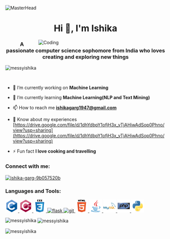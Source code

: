 ![MasterHead](https://mypat.in/assets/img/s3-images/animation_img_1.gif)
<h1 align="center">Hi 👋, I'm Ishika</h1>
<img align="right" alt="Coding" width="400" src="https://media1.giphy.com/media/L1R1tvI9svkIWwpVYr/giphy.gif?cid=ecf05e47jbmwy62epkaodtesdqcekekx7v4hb08zl851g51w&rid=giphy.gif&ct=g">

<h3 align="center">A passionate computer science sophomore from India who loves creating and exploring new things</h3>

<p align="left"> <img src="https://komarev.com/ghpvc/?username=messyishika&label=Profile%20views&color=0e75b6&style=flat" alt="messyishika" /> </p>

<p align="left"> <a href="https://twitter.com/" target="blank"><img src="https://img.shields.io/twitter/follow/?logo=twitter&style=for-the-badge" alt="" /></a> </p>

- 🔭 I’m currently working on **Machine Learning**

- 🌱 I’m currently learning **Machine Learning(NLP and Text Mining)**

- 📫 How to reach me **ishikagarg1947@gmail.com**

- 📄 Know about my experiences [https://drive.google.com/file/d/1dhYdbpY1ofjH3x_vTjAHiwAdSop0Phno/view?usp=sharing](https://drive.google.com/file/d/1dhYdbpY1ofjH3x_vTjAHiwAdSop0Phno/view?usp=sharing)

- ⚡ Fun fact **I love cooking and travelling**

<h3 align="left">Connect with me:</h3>
<p align="left">
<a href="https://linkedin.com/in/ishika-garg-9b057520b" target="blank"><img align="center" src="https://raw.githubusercontent.com/rahuldkjain/github-profile-readme-generator/master/src/images/icons/Social/linked-in-alt.svg" alt="ishika-garg-9b057520b" height="30" width="40" /></a>

</p>

<h3 align="left">Languages and Tools:</h3>
<p align="left"> <a href="https://www.cprogramming.com/" target="_blank" rel="noreferrer"> <img src="https://raw.githubusercontent.com/devicons/devicon/master/icons/c/c-original.svg" alt="c" width="40" height="40"/> </a> <a href="https://www.w3schools.com/cpp/" target="_blank" rel="noreferrer"> <img src="https://raw.githubusercontent.com/devicons/devicon/master/icons/cplusplus/cplusplus-original.svg" alt="cplusplus" width="40" height="40"/> </a> <a href="https://www.w3schools.com/css/" target="_blank" rel="noreferrer"> <img src="https://raw.githubusercontent.com/devicons/devicon/master/icons/css3/css3-original-wordmark.svg" alt="css3" width="40" height="40"/> </a> <a href="https://flask.palletsprojects.com/" target="_blank" rel="noreferrer"> <img src="https://www.vectorlogo.zone/logos/pocoo_flask/pocoo_flask-icon.svg" alt="flask" width="40" height="40"/> </a> <a href="https://git-scm.com/" target="_blank" rel="noreferrer"> <img src="https://www.vectorlogo.zone/logos/git-scm/git-scm-icon.svg" alt="git" width="40" height="40"/> </a> <a href="https://www.w3.org/html/" target="_blank" rel="noreferrer"> <img src="https://raw.githubusercontent.com/devicons/devicon/master/icons/html5/html5-original-wordmark.svg" alt="html5" width="40" height="40"/> </a> <a href="https://www.java.com" target="_blank" rel="noreferrer"> <img src="https://raw.githubusercontent.com/devicons/devicon/master/icons/java/java-original.svg" alt="java" width="40" height="40"/> </a> <a href="https://www.mysql.com/" target="_blank" rel="noreferrer"> <img src="https://raw.githubusercontent.com/devicons/devicon/master/icons/mysql/mysql-original-wordmark.svg" alt="mysql" width="40" height="40"/> </a> <a href="https://www.php.net" target="_blank" rel="noreferrer"> <img src="https://raw.githubusercontent.com/devicons/devicon/master/icons/php/php-original.svg" alt="php" width="40" height="40"/> </a> <a href="https://www.python.org" target="_blank" rel="noreferrer"> <img src="https://raw.githubusercontent.com/devicons/devicon/master/icons/python/python-original.svg" alt="python" width="40" height="40"/> </a> </p>

<p><img align="left" src="https://github-readme-stats.vercel.app/api/top-langs?username=messyishika&show_icons=true&locale=en&layout=compact" alt="messyishika" /></p>

<p>&nbsp;<img align="center" src="https://github-readme-stats.vercel.app/api?username=messyishika&show_icons=true&locale=en" alt="messyishika" /></p>

<p><img align="center" src="https://github-readme-streak-stats.herokuapp.com/?user=messyishika&" alt="messyishika" /></p>
